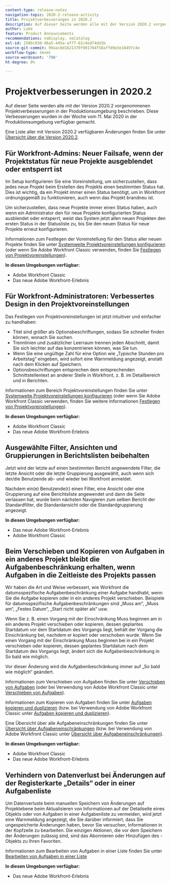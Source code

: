```yaml
---
content-type: release-notes
navigation-topic: 2020-2-release-activity
title: Projektverbesserungen in 2020.2
description: Auf dieser Seite werden alle mit der Version 2020.2 vorgenommenen Projektverbesserungen in der Produktionsumgebung beschrieben. Diese Verbesserungen wurden in der Woche vom 11. Mai 2020 in der Produktionsumgebung verfügbar gemacht.
author: Luke
feature: Product Announcements
recommendations: noDisplay, noCatalog
exl-id: 150bc838-d6a5-445a-af77-62c4ed74dd1b
source-git-commit: 99aac8d1621370f901704f58affd9e3e18497c4e
workflow-type: tm+mt
source-wordcount: '798'
ht-degree: 0%

---
```


# Projektverbesserungen in 2020.2

Auf dieser Seite werden alle mit der Version 2020.2 vorgenommenen Projektverbesserungen in der Produktionsumgebung beschrieben. Diese Verbesserungen wurden in der Woche vom 11. Mai 2020 in der Produktionsumgebung verfügbar gemacht.

Eine Liste aller mit Version 2020.2 verfügbaren Änderungen finden Sie unter [Übersicht über die Version 2020.2](../../../product-announcements/product-releases/2020.2.-release-activity/2020-2-release-overview.md).

## Für Workfront-Admins: Neuer Failsafe, wenn der Projektstatus für neue Projekte ausgeblendet oder entsperrt ist

Im Setup konfigurieren Sie eine Voreinstellung, um sicherzustellen, dass jedes neue Projekt beim Erstellen des Projekts einen bestimmten Status hat. Dies ist wichtig, da ein Projekt immer einen Status benötigt, um in Workfront ordnungsgemäß zu funktionieren, auch wenn das Projekt brandneu ist.

Um sicherzustellen, dass neue Projekte immer einen Status haben, auch wenn ein Administrator den für neue Projekte konfigurierten Status ausblendet oder entsperrt, weist das System jetzt allen neuen Projekten den ersten Status in der Statusliste zu, bis Sie den neuen Status für neue Projekte erneut konfigurieren.

Informationen zum Festlegen der Voreinstellung für den Status aller neuen Projekte finden Sie unter [Systemweite Projektvoreinstellungen konfigurieren](../../../administration-and-setup/set-up-workfront/configure-system-defaults/set-project-preferences.md) (oder wenn Sie Adobe Workfront Classic verwenden, finden Sie [Festlegen von Projektvoreinstellungen](https://one.workfront.com/s/article/Setting-Project-Preferences-1883392298)).

**In diesen Umgebungen verfügbar:**

* Adobe Workfront Classic
* Das neue Adobe Workfront-Erlebnis

## Für Workfront-Administratoren: Verbessertes Design in den Projektvoreinstellungen

Das Festlegen von Projektvoreinstellungen ist jetzt intuitiver und einfacher zu handhaben:

* Titel sind größer als Optionsbeschriftungen, sodass Sie schneller finden können, wonach Sie suchen.
* Trennlinien und zusätzlicher Leerraum trennen jeden Abschnitt, damit Sie sich leichter auf das konzentrieren können, was Sie tun.
* Wenn Sie eine ungültige Zahl für eine Option wie „Typische Stunden pro Arbeitstag“ eingeben, wird sofort eine Warnmeldung angezeigt, anstatt nach dem Klicken auf Speichern.
* Optionsbeschriftungen entsprechen dem entsprechenden Schnittstellentext an anderer Stelle in Workfront, z. B. im Detailbereich und in Berichten.

Informationen zum Bereich Projektvoreinstellungen finden Sie unter [Systemweite Projektvoreinstellungen konfigurieren](../../../administration-and-setup/set-up-workfront/configure-system-defaults/set-project-preferences.md) (oder wenn Sie Adobe Workfront Classic verwenden, finden Sie weitere Informationen [Festlegen von Projektvoreinstellungen](https://one.workfront.com/s/article/Setting-Project-Preferences-1883392298)).

**In diesen Umgebungen verfügbar:**

* Adobe Workfront Classic
* Das neue Adobe Workfront-Erlebnis

## Ausgewählte Filter, Ansichten und Gruppierungen in Berichtslisten beibehalten

Jetzt wird der letzte auf einen bestimmten Bericht angewendete Filter, die letzte Ansicht oder die letzte Gruppierung ausgewählt, auch wenn sich der/die Benutzende ab- und wieder bei Workfront anmeldet.

Nachdem ein(e) Benutzende(r) einen Filter, eine Ansicht oder eine Gruppierung auf eine Berichtsliste angewendet und dann die Seite verlassen hat, wurde beim nächsten Navigieren zum selben Bericht der Standardfilter, die Standardansicht oder die Standardgruppierung angezeigt.

**In diesen Umgebungen verfügbar:**

* Das neue Adobe Workfront-Erlebnis
* Adobe Workfront Classic

## Beim Verschieben und Kopieren von Aufgaben in ein anderes Projekt bleibt die Aufgabenbeschränkung erhalten, wenn Aufgaben in die Zeitleiste des Projekts passen

Wir haben die Art und Weise verbessert, wie Workfront die datumsspezifische Aufgabenbeschränkung einer Aufgabe handhabt, wenn Sie die Aufgabe kopieren oder in ein anderes Projekt verschieben. Beispiele für datumsspezifische Aufgabenbeschränkungen sind „Muss am“, „Muss am“, „Festes Datum“, „Start nicht später als“ usw.

Wenn Sie z. B. einen Vorgang mit der Einschränkung Muss beginnen am in ein anderes Projekt verschieben oder kopieren, dessen geplantes Startdatum vor dem Startdatum des Vorgangs liegt, behält der Vorgang die Einschränkung bei, nachdem er kopiert oder verschoben wurde. Wenn Sie einen Vorgang mit der Einschränkung Muss beginnen bei in ein Projekt verschieben oder kopieren, dessen geplantes Startdatum nach dem Startdatum des Vorgangs liegt, ändert sich die Aufgabenbeschränkung in So bald wie möglich.

Vor dieser Änderung wird die Aufgabenbeschränkung immer auf „So bald wie möglich“ geändert.

Informationen zum Verschieben von Aufgaben finden Sie unter [Verschieben von Aufgaben](../../../manage-work/tasks/manage-tasks/move-tasks.md) (oder bei Verwendung von Adobe Workfront Classic unter [Verschieben von Aufgaben](https://one.workfront.com/s/article/Moving-Tasks-2081996259)).

Informationen zum Kopieren von Aufgaben finden Sie unter [Aufgaben kopieren und duplizieren](../../../manage-work/tasks/manage-tasks/copy-and-duplicate-tasks.md) (bzw. bei Verwendung von Adobe Workfront Classic unter [Aufgaben kopieren und duplizieren](https://one.workfront.com/s/article/Copy-and-Duplicate-Tasks-218695605)).

Eine Übersicht über alle Aufgabeneinschränkungen finden Sie unter [Übersicht über Aufgabeneinschränkungen](../../../manage-work/tasks/task-constraints/task-constraint-overview.md) (bzw. bei Verwendung von Adobe Workfront Classic unter [Übersicht über Aufgabeneinschränkungen](https://one.workfront.com/s/article/Task-Constraint-Overview-453396848)).

**In diesen Umgebungen verfügbar:**

* Adobe Workfront Classic
* Das neue Adobe Workfront-Erlebnis

## Verhindern von Datenverlust bei Änderungen auf der Registerkarte „Details“ oder in einer Aufgabenliste

Um Datenverluste beim manuellen Speichern von Änderungen auf Projektebene beim Aktualisieren von Informationen auf der Detailseite eines Objekts oder von Aufgaben in einer Aufgabenliste zu vermeiden, wird jetzt eine Warnmeldung angezeigt, die Sie darüber informiert, dass Sie ungespeicherte Änderungen haben, bevor Sie versuchen, Informationen in der Kopfzeile zu bearbeiten. Die einzigen Aktionen, die vor dem Speichern der Änderungen zulässig sind, sind das Abonnieren oder Hinzufügen des -Objekts zu Ihren Favoriten.

Informationen zum Bearbeiten von Aufgaben in einer Liste finden Sie unter [Bearbeiten von Aufgaben in einer Liste](../../../manage-work/tasks/manage-tasks/edit-tasks-in-a-list.md)

**In diesen Umgebungen verfügbar:**

* Das neue Adobe Workfront-Erlebnis

